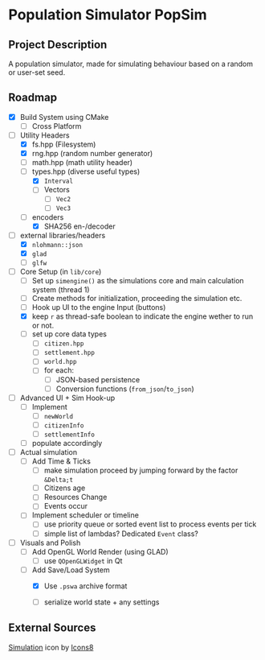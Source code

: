 # Population Simulator PopSim

## Project Description
A population simulator, made for simulating behaviour based on a random or user-set seed.

## Roadmap
- [x] Build System using CMake
    - [ ] Cross Platform

- [ ] Utility Headers
    - [x] fs.hpp (Filesystem)
    - [x] rng.hpp (random number generator)
    - [ ] math.hpp (math utility header)
    - [ ] types.hpp (diverse useful types)
        - [x] `Interval`
        - [ ] Vectors
            - [ ] `Vec2`
            - [ ] `Vec3`

    - [ ] encoders
        - [x] SHA256 en-/decoder

- [ ] external libraries/headers
    - [x] `nlohmann::json`
    - [x] `glad`
    - [ ] `glfw`

- [ ] Core Setup (in `lib/core`)
    - [ ] Set up `simengine()` as the simulations core and main calculation system (thread 1)
    - [ ] Create methods for initialization, proceeding the simulation etc.
    - [ ] Hook up UI to the engine Input (buttons)
    - [x] keep `r` as thread-safe boolean to indicate the engine wether to run or not.
    - [ ] set up core data types
        - [ ] `citizen.hpp`
        - [ ] `settlement.hpp`
        - [ ] `world.hpp`
        - [ ] for each:
            - [ ] JSON-based persistence
            - [ ] Conversion functions (`from_json`/`to_json`)

- [ ] Advanced UI + Sim Hook-up
    - [ ] Implement
        - [ ] `newWorld`
        - [ ] `citizenInfo`
        - [ ] `settlementInfo`
    - [ ] populate accordingly

- [ ] Actual simulation
    - [ ] Add Time & Ticks
        - [ ] make simulation proceed by jumping forward by the factor `&Delta;t`
        - [ ] Citizens age
        - [ ] Resources Change
        - [ ] Events occur
    - [ ] Implement scheduler or timeline
        - [ ] use priority queue or sorted event list to process events per tick
        - [ ] simple list of lambdas? Dedicated `Event` class?

- [ ] Visuals and Polish
    - [ ] Add OpenGL World Render (using GLAD)
        - [ ] use `QOpenGLWidget` in Qt
    - [ ] Add Save/Load System
        - [x] Use `.pswa` archive format
        - [ ] serialize world state + any settings
    




## External Sources
<a target="_blank" href="https://icons8.com/icon/p2YCDur26Xn9/simulation">Simulation</a> icon by <a target="_blank" href="https://icons8.com">Icons8</a>